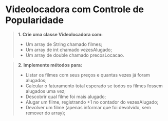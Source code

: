 # Videolocadora com Controle de Popularidade

>**1. Crie uma classe Videolocadora com:**
>
>  - Um array de String chamado filmes;
>  - Um array de int chamado vezesAlugado;
>  - Um array de double chamado precosLocacao.

>**2. Implemente métodos para:**
>
>  - Listar os filmes com seus preços e quantas vezes já foram alugados;
>  - Calcular o faturamento total esperado se todos os filmes fossem alugados uma vez;
>  - Descobrir qual filme foi mais alugado;
>  - Alugar um filme, registrando +1 no contador do vezesAlugado;
>  - Devolver um filme (apenas informar que foi devolvido, sem remover do array);